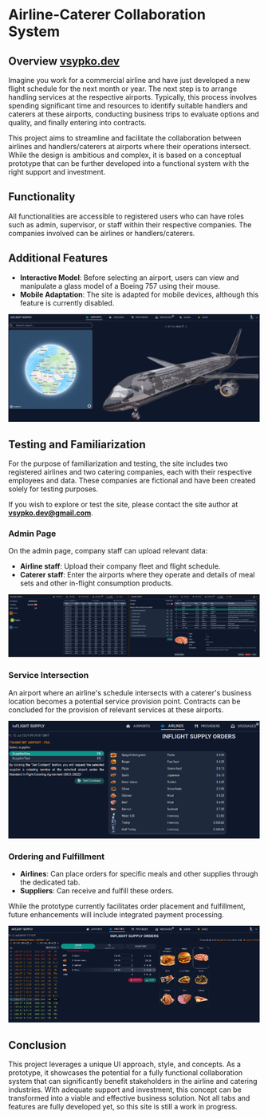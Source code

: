 # Airline-Caterer Collaboration System

## Overview [vsypko.dev](https://www.vsypko.dev)

Imagine you work for a commercial airline and have just developed a new flight schedule for the next month or year. The next step is to arrange handling services at the respective airports. Typically, this process involves spending significant time and resources to identify suitable handlers and caterers at these airports, conducting business trips to evaluate options and quality, and finally entering into contracts.

This project aims to streamline and facilitate the collaboration between airlines and handlers/caterers at airports where their operations intersect. While the design is ambitious and complex, it is based on a conceptual prototype that can be further developed into a functional system with the right support and investment.

## Functionality

All functionalities are accessible to registered users who can have roles such as admin, supervisor, or staff within their respective companies. The companies involved can be airlines or handlers/caterers.

## Additional Features

- **Interactive Model**: Before selecting an airport, users can view and manipulate a glass model of a Boeing 757 using their mouse.
- **Mobile Adaptation**: The site is adapted for mobile devices, although this feature is currently disabled.

![Interactive Model Screenshot](images/image_1.png)

## Testing and Familiarization

For the purpose of familiarization and testing, the site includes two registered airlines and two catering companies, each with their respective employees and data. These companies are fictional and have been created solely for testing purposes.

If you wish to explore or test the site, please contact the site author at **vsypko.dev@gmail.com**.

### Admin Page

On the admin page, company staff can upload relevant data:

- **Airline staff**: Upload their company fleet and flight schedule.
- **Caterer staff**: Enter the airports where they operate and details of meal sets and other in-flight consumption products.

![Admin Page Screenshot](images/image_2.png)

### Service Intersection

An airport where an airline's schedule intersects with a caterer's business location becomes a potential service provision point. Contracts can be concluded for the provision of relevant services at these airports.

![Service Intersection Screenshot](images/image_3.png)

### Ordering and Fulfillment

- **Airlines**: Can place orders for specific meals and other supplies through the dedicated tab.
- **Suppliers**: Can receive and fulfill these orders.

While the prototype currently facilitates order placement and fulfillment, future enhancements will include integrated payment processing.

![Ordering and Fulfillment Screenshot](images/image_5.png)

## Conclusion

This project leverages a unique UI approach, style, and concepts. As a prototype, it showcases the potential for a fully functional collaboration system that can significantly benefit stakeholders in the airline and catering industries. With adequate support and investment, this concept can be transformed into a viable and effective business solution. Not all tabs and features are fully developed yet, so this site is still a work in progress.
